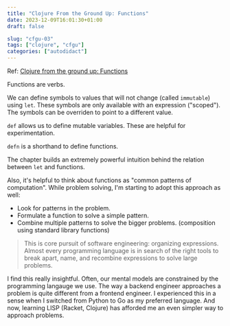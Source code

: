 ```yaml
---
title: "Clojure From the Ground Up: Functions"
date: 2023-12-09T16:01:30+01:00
draft: false

slug: "cfgu-03" 
tags: ["clojure", "cfgu"]
categories: ["autodidact"]
---
```


Ref: [Clojure from the ground up: Functions](https://aphyr.com/posts/303-clojure-from-the-ground-up-functions)

Functions are verbs.

We can define symbols to values that will not change (called `immutable`) using `let`.
These symbols are only available with an expression ("scoped"). The symbols can be overriden to point to a different value.

`def` allows us to define mutable variables. These are helpful for experimentation.

`defn` is a shorthand to define functions.

The chapter builds an extremely powerful intuition behind the relation between `let` and functions.

Also, it's helpful to think about functions as "common patterns of computation".
While problem solving, I'm starting to adopt this approach as well:
- Look for patterns in the problem.
- Formulate a function to solve a simple pattern.
- Combine multiple patterns to solve the bigger problems. (composition using standard library functions)

> This is core pursuit of software engineering: organizing expressions. Almost every programming language is in search of the right tools to break apart, name, and recombine expressions to solve large problems.

I find this really insightful. Often, our mental models are constrained by the programming langauge we use.
The way a backend engineer approaches a problem is quite different from a frontend engineer.
I experienced this in a sense when I switched from Python to Go as my preferred language.
And now, learning LISP (Racket, Clojure) has afforded me an even simpler way to approach problems.

